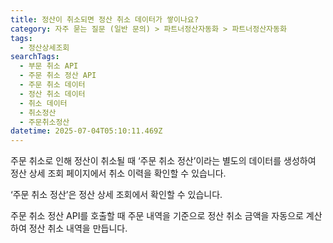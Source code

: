 ```yaml
---
title: 정산이 취소되면 정산 취소 데이터가 쌓이나요?
category: 자주 묻는 질문 (일반 문의) > 파트너정산자동화 > 파트너정산자동화
tags:
  - 정산상세조회
searchTags:
  - 부문 취소 API
  - 주문 취소 정산 API
  - 주문 취소 데이터
  - 정산 취소 데이터
  - 취소 데이터
  - 취소정산
  - 주문취소정산
datetime: 2025-07-04T05:10:11.469Z
---
```


주문 취소로 인해 정산이 취소될 때 ‘주문 취소 정산’이라는 별도의 데이터를 생성하여 정산 상세 조회 페이지에서 취소 이력을 확인할 수 있습니다.

‘주문 취소 정산’은 정산 상세 조회에서 확인할 수 있습니다.

주문 취소 정산 API를 호출할 때 주문 내역을 기준으로 정산 취소 금액을 자동으로 계산하여 정산 취소 내역을 만듭니다.
